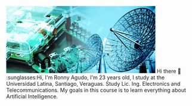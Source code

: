 <img src="https://github.com/RonnyAgudo/RonnyAgudo/blob/master/electronica-y-telecomunicaciones-panel_derecho.jpg" />
Hi there 👋
:sunglasses:Hi, I'm Ronny Agudo, I'm 23 years old, I study at the Universidad Latina, Santiago, Veraguas. Study Lic. Ing. Electronics and Telecommunications. My goals in this course is to learn everything about Artificial Intelligence.
<!--
**RonnyAgudo/RonnyAgudo** is a ✨ _special_ ✨ repository because its `README.md` (this file) appears on your GitHub profile.
